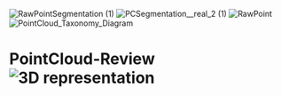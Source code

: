 ![RawPointSegmentation (1)](https://github.com/sushmitaSARKER/PointCloud-Review/assets/105523359/83b10153-4833-49c6-8842-f39725400bae)
![PCSegmentation__real_2 (1)](https://github.com/sushmitaSARKER/PointCloud-Review/assets/105523359/cdcf825d-fd33-4682-8df1-c421a010a417)
![RawPoint](https://github.com/sushmitaSARKER/PointCloud-Review/assets/105523359/02a30911-4244-4e63-8fdf-e1bfe96b80d4)
![PointCloud_Taxonomy_Diagram](https://github.com/sushmitaSARKER/PointCloud-Review/assets/105523359/fff89601-f021-4ca0-95c4-c1a1250dd76f)
# PointCloud-Review![3D representation](https://github.com/sushmitaSARKER/PointCloud-Review/assets/105523359/fb71626c-9db7-4dc6-a3f0-e3f4b45d7f44)
